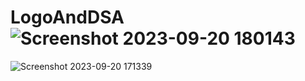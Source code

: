 # LogoAndDSA![Screenshot 2023-09-20 180143](https://github.com/Mohd2002Monish/LogoAndDSA/assets/97455677/772382b6-8f04-400b-a2d6-ecffadffdafb)
![Screenshot 2023-09-20 171339](https://github.com/Mohd2002Monish/LogoAndDSA/assets/97455677/cc133ff2-7059-406a-a89e-09be72af50de)
